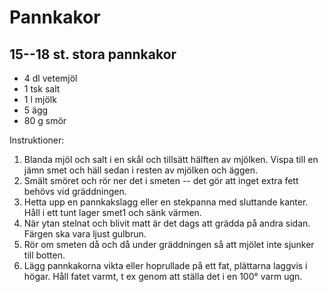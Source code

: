 # Pannkakor

## 15--18 st. stora pannkakor

-   4 dl vetemjöl
-   1 tsk salt
-   1 l mjölk
-   5 ägg
-   80 g smör

Instruktioner:

1.  Blanda mjöl och salt i en skål och tillsätt hälften av mjölken.
    Vispa till en jämn smet och häll sedan i resten av mjölken och
    äggen.
2.  Smält smöret och rör ner det i smeten -- det gör att inget extra
    fett behövs vid gräddningen.
3.  Hetta upp en pannkakslagg eller en stekpanna med sluttande kanter.
    Håll i ett tunt lager smet1 och sänk värmen.
4.  När ytan stelnat och blivit matt är det dags att grädda på andra
    sidan. Färgen ska vara ljust gulbrun.
5.  Rör om smeten då och då under gräddningen så att mjölet inte sjunker
    till botten.
6.  Lägg pannkakorna vikta eller hoprullade på ett fat, plättarna
    laggvis i högar. Håll fatet varmt, t ex genom att ställa det i en
    100° varm ugn.

